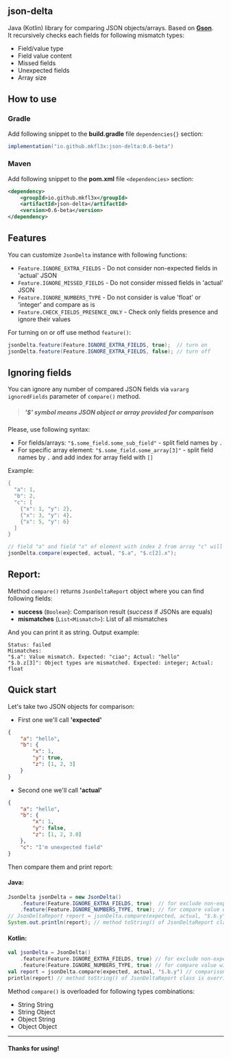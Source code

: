 ## json-delta
Java (Kotlin) library for comparing JSON objects/arrays. Based on [**Gson**](https://github.com/google/gson).  
It recursively checks each fields for following mismatch types:
- Field/value type
- Field value content
- Missed fields
- Unexpected fields
- Array size
## How to use

### Gradle
Add following snippet to the **build.gradle** file `dependencies{}` section:
```groovy
implementation("io.github.mkfl3x:json-delta:0.6-beta")
```

### Maven
Add following snippet to the **pom.xml** file `<dependencies>` section:
```xml
<dependency>
    <groupId>io.github.mkfl3x</groupId>
    <artifactId>json-delta</artifactId>
    <version>0.6-beta</version>
</dependency>
```
## Features
You can customize `JsonDelta` instance with following functions:
- `Feature.IGNORE_EXTRA_FIELDS` - Do not consider non-expected fields in 'actual' JSON
- `Feature.IGNORE_MISSED_FIELDS` - Do not consider missed fields in 'actual' JSON
- `Feature.IGNORE_NUMBERS_TYPE` - Do not consider is value 'float' or 'integer' and compare as is
- `Feature.CHECK_FIELDS_PRESENCE_ONLY` - Check only fields presence and ignore their values

For turning on or off use method `feature()`:
```java
jsonDelta.feature(Feature.IGNORE_EXTRA_FIELDS, true);  // turn on
jsonDelta.feature(Feature.IGNORE_EXTRA_FIELDS, false); // turn off
```
## Ignoring fields
You can ignore any number of compared JSON fields via `vararg ignoredFields` parameter of `compare()` method.
> ##### '$' symbol means JSON object or array provided for comparison

Please, use following syntax:
- For fields/arrays: `"$.some_field.some_sub_field"` - split field names by `.`
- For specific array element: `"$.some_field.some_array[3]"` - split field names by `.` and add index for array field with `[]`

Example:
```java
{
  "a": 1,
  "b": 2,
  "c": [
    {"x": 1, "y": 2},
    {"x": 3, "y": 4},
    {"x": 5, "y": 6}
  ]
}

// field "a" and field "x" of element with index 2 from array "c" will be excluded from comparison
jsonDelta.compare(expected, actual, "$.a", "$.c[2].x");
```
## Report:
Method `compare()` returns  `JsonDeltaReport` object where you can find following fields:
- **success** (`Boolean`): Comparison result (_success_ if JSONs are equals)
- **mismatches** (`List<Mismatch>`): List of all mismatches

And you can print it as string. Output example:
```text
Status: failed
Mismatches:
"$.a": Value mismatch. Expected: "ciao"; Actual: "hello"
"$.b.z[3]": Object types are mismatched. Expected: integer; Actual: float
```
## Quick start
Let's take two JSON objects for comparison:
- First one we'll call **'expected'**
```json
{
    "a": "hello",
    "b": {
        "x": 1,
        "y": true,
        "z": [1, 2, 3]
    }
}
```
- Second one we'll call **'actual'**
```json
{
    "a": "hello",
    "b": {
        "x": 1,
        "y": false,
        "z": [1, 2, 3.0]
    },
    "c": "I'm unexpected field"
}
```
Then compare them and print report:
#### Java:
```java
JsonDelta jsonDelta = new JsonDelta()
    .feature(Feature.IGNORE_EXTRA_FIELDS, true)  // for exclude non-expected field "$.c"
    .feature(Feature.IGNORE_NUMBERS_TYPE, true); // for compare value with index 3 in array "$.b.z[3]" as is
// JsonDeltaReport report = jsonDelta.compare(expected, actual, "$.b.y"); // comparison with excluded field "$.b.y"
System.out.println(report); // method toString() of JsonDeltaReport class is overridden
```
#### Kotlin:
```kotlin
val jsonDelta = JsonDelta()
    .feature(Feature.IGNORE_EXTRA_FIELDS, true) // for exclude non-expected field "$.c"
    .feature(Feature.IGNORE_NUMBERS_TYPE, true) // for compare value with index 3 in array "$.b.z[3]" as is
val report = jsonDelta.compare(expected, actual, "$.b.y") // comparison with excluded field "$.b.y"
println(report) // method toString() of JsonDeltaReport class is overridden
```
Method `compare()` is overloaded for following types combinations:
- String String
- String Object
- Object String
- Object Object
---
#### Thanks for using!